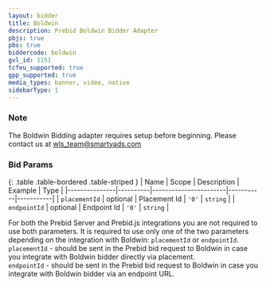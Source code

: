 ```yaml
---
layout: bidder
title: Boldwin
description: Prebid Boldwin Bidder Adapter
pbjs: true
pbs: true
biddercode: boldwin
gvl_id: 1151
tcfeu_supported: true
gpp_supported: true
media_types: banner, video, native
sidebarType: 1
---
```


### Note

The Boldwin Bidding adapter requires setup before beginning. Please contact us at <wls_team@smartyads.com>

### Bid Params

{: .table .table-bordered .table-striped }
| Name          | Scope    | Description           | Example   | Type      |
|---------------|----------|-----------------------|-----------|-----------|
| `placementId` | optional | Placement Id | `'0'`        | `string` |
| `endpointId` | optional | Endpoint Id | `'0'`        | `string` |

For both the Prebid Server and Prebid.js integrations you are not required to use both parameters.
It is required to use only one of the two parameters depending on the integration with Boldwin: `placementId` or `endpointId`.  
`placementId` - should be sent in the Prebid bid request to Boldwin in case you integrate with Boldwin bidder directly via placement.  
`endpointId` - should be sent in the Prebid bid request to Boldwin in case you integrate with Boldwin bidder via an endpoint URL.
